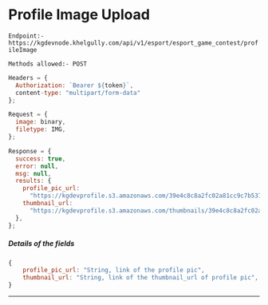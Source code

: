 # Profile Image Upload

`Endpoint:- https://kgdevnode.khelgully.com/api/v1/esport/esport_game_contest/profileImage`

`Methods allowed:- POST`

```javascript
Headers = {
  Authorization: `Bearer ${token}`,
  content-type: "multipart/form-data"
};
```

```javascript
Request = {
  image: binary,
  filetype: IMG,
};

Response = {
  success: true,
  error: null,
  msg: null,
  results: {
    profile_pic_url:
      "https://kgdevprofile.s3.amazonaws.com/39e4c8c8a2fc02a81cc9c7b5375eb498",
    thumbnail_url:
      "https://kgdevprofile.s3.amazonaws.com/thumbnails/39e4c8c8a2fc02a81cc9c7b5375eb498",
  },
};
```

##### Details of the fields

```javascript
{
    profile_pic_url: "String, link of the profile pic",
    thumbnail_url: "String, link of the thumbnail_url of profile pic",
}

```

<hr />
